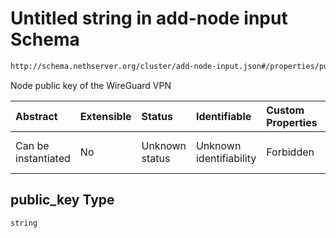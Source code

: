 # Untitled string in add-node input Schema

```txt
http://schema.nethserver.org/cluster/add-node-input.json#/properties/public_key
```

Node public key of the WireGuard VPN

| Abstract            | Extensible | Status         | Identifiable            | Custom Properties | Additional Properties | Access Restrictions | Defined In                                                                  |
| :------------------ | :--------- | :------------- | :---------------------- | :---------------- | :-------------------- | :------------------ | :-------------------------------------------------------------------------- |
| Can be instantiated | No         | Unknown status | Unknown identifiability | Forbidden         | Allowed               | none                | [add-node-input.json\*](cluster/add-node-input.json "open original schema") |

## public\_key Type

`string`
